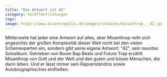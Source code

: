 ```yaml
---
title: "Die Antwort ist 42"
category: Veröffentlichungen
tags: 
image: https://www.misantropolis.de/images/releases/misanthrop_-_42.jpg
---
```


Mittlerweile hat jeder eine Antwort auf alles, aber Misanthrop reiht sich angesichts der großen Komplexität dieser Welt nicht bei den vielen Scheinexperten ein, sondern gibt seine eigene Antwort: "42", sein neuntes Soloalbum. Getrieben von Boom Bap Beats und Future Trap erzählt Misanthrop von Gott und der Welt und den guten und bösen Menschen, die darin leben. Und er lässt immer sein Rapverständnis sowie Autobiographisches einfließen.

